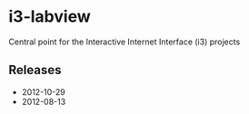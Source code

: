i3-labview
==========

Central point for the Interactive Internet Interface (i3) projects

Releases
---------
* 2012-10-29
* 2012-08-13

